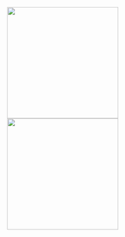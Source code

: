 <div><img height=260 align="center" src="https://stats.rconjoe.com/api?username=rconjoe&show_icons=true&rank_icon=percentile&theme=radical&show=reviews,discussions_started,discussions_answered,prs_merged,prs_merged_percentage" /> <img height=260 align="center" src="https://stats.rconjoe.com/api/top-langs/?username=rconjoe&hide_progress=true&theme=radical&langs_count=14" /></div>
